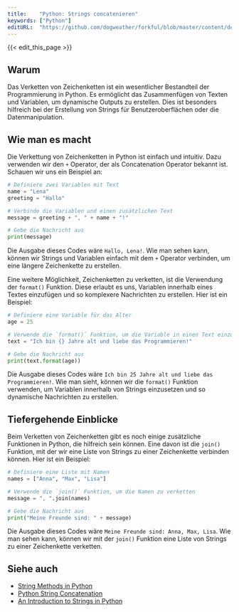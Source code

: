 ```yaml
---
title:    "Python: Strings concatenieren"
keywords: ["Python"]
editURL:  "https://github.com/dogweather/forkful/blob/master/content/de/python/concatenating-strings.md"
---
```


{{< edit_this_page >}}

## Warum
Das Verketten von Zeichenketten ist ein wesentlicher Bestandteil der Programmierung in Python. Es ermöglicht das Zusammenfügen von Texten und Variablen, um dynamische Outputs zu erstellen. Dies ist besonders hilfreich bei der Erstellung von Strings für Benutzeroberflächen oder die Datenmanipulation.

## Wie man es macht
Die Verkettung von Zeichenketten in Python ist einfach und intuitiv. Dazu verwenden wir den `+` Operator, der als Concatenation Operator bekannt ist. Schauen wir uns ein Beispiel an:

```Python
# Definiere zwei Variablen mit Text
name = "Lena"
greeting = "Hallo"

# Verbinde die Variablen und einen zusätzlichen Text
message = greeting + ", " + name + "!"

# Gebe die Nachricht aus
print(message)
```

Die Ausgabe dieses Codes wäre `Hallo, Lena!`. Wie man sehen kann, können wir Strings und Variablen einfach mit dem `+` Operator verbinden, um eine längere Zeichenkette zu erstellen.

Eine weitere Möglichkeit, Zeichenketten zu verketten, ist die Verwendung der `format()` Funktion. Diese erlaubt es uns, Variablen innerhalb eines Textes einzufügen und so komplexere Nachrichten zu erstellen. Hier ist ein Beispiel:

```Python
# Definiere eine Variable für das Alter
age = 25

# Verwende die `format()` Funktion, um die Variable in einen Text einzusetzen
text = "Ich bin {} Jahre alt und liebe das Programmieren!"

# Gebe die Nachricht aus
print(text.format(age))
```

Die Ausgabe dieses Codes wäre `Ich bin 25 Jahre alt und liebe das Programmieren!`. Wie man sieht, können wir die `format()` Funktion verwenden, um Variablen innerhalb von Strings einzusetzen und so dynamische Nachrichten zu erstellen.

## Tiefergehende Einblicke
Beim Verketten von Zeichenketten gibt es noch einige zusätzliche Funktionen in Python, die hilfreich sein können. Eine davon ist die `join()` Funktion, mit der wir eine Liste von Strings zu einer Zeichenkette verbinden können. Hier ist ein Beispiel:

```Python
# Definiere eine Liste mit Namen
names = ["Anna", "Max", "Lisa"]

# Verwende die `join()` Funktion, um die Namen zu verketten
message = ", ".join(names)

# Gebe die Nachricht aus
print("Meine Freunde sind: " + message)
```

Die Ausgabe dieses Codes wäre `Meine Freunde sind: Anna, Max, Lisa`. Wie man sehen kann, können wir mit der `join()` Funktion eine Liste von Strings zu einer Zeichenkette verketten.

## Siehe auch
- [String Methods in Python](https://www.geeksforgeeks.org/python-string-methods-set-1-find-replace-split-count-etc/)
- [Python String Concatenation](https://www.w3schools.com/python/gloss_python_string_concat.asp)
- [An Introduction to Strings in Python](https://realpython.com/python-strings/)